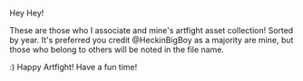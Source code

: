 Hey Hey!

These are those who I associate and mine's  artfight asset collection! Sorted by year. 
It's preferred you credit @HeckinBigBoy as a majority are mine, but those who belong 
to others will be noted in the file name.

:) Happy Artfight! Have a fun time!
